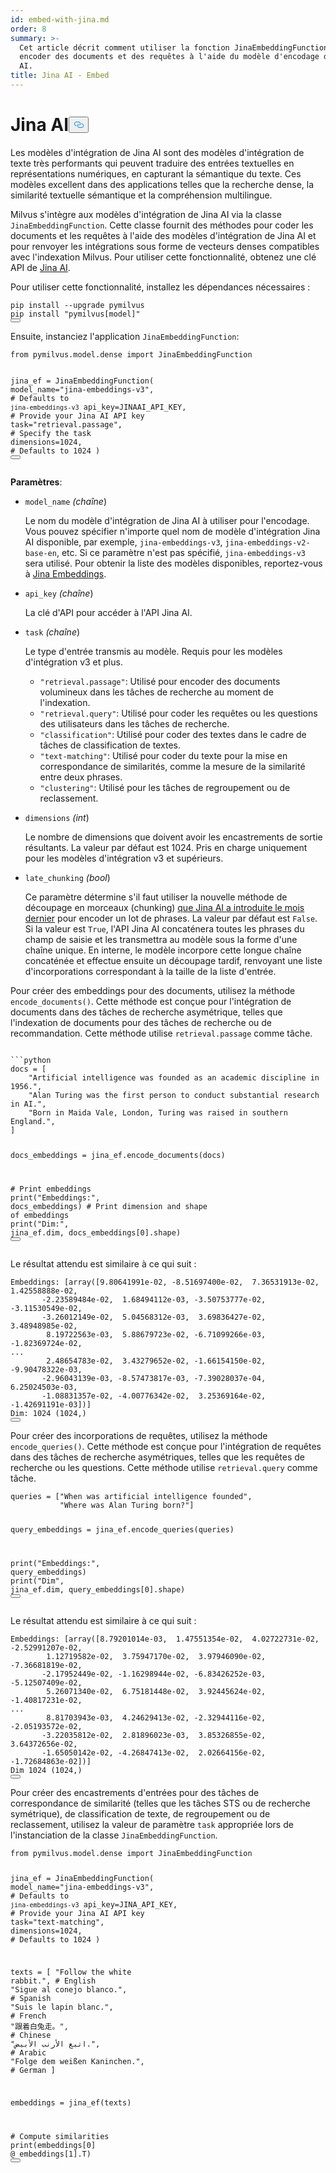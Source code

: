 ```yaml
---
id: embed-with-jina.md
order: 8
summary: >-
  Cet article décrit comment utiliser la fonction JinaEmbeddingFunction pour
  encoder des documents et des requêtes à l'aide du modèle d'encodage de Jina
  AI.
title: Jina AI - Embed
---
```

<h1 id="Jina-AI" class="common-anchor-header">Jina AI<button data-href="#Jina-AI" class="anchor-icon" translate="no">
      <svg translate="no"
        aria-hidden="true"
        focusable="false"
        height="20"
        version="1.1"
        viewBox="0 0 16 16"
        width="16"
      >
        <path
          fill="#0092E4"
          fill-rule="evenodd"
          d="M4 9h1v1H4c-1.5 0-3-1.69-3-3.5S2.55 3 4 3h4c1.45 0 3 1.69 3 3.5 0 1.41-.91 2.72-2 3.25V8.59c.58-.45 1-1.27 1-2.09C10 5.22 8.98 4 8 4H4c-.98 0-2 1.22-2 2.5S3 9 4 9zm9-3h-1v1h1c1 0 2 1.22 2 2.5S13.98 12 13 12H9c-.98 0-2-1.22-2-2.5 0-.83.42-1.64 1-2.09V6.25c-1.09.53-2 1.84-2 3.25C6 11.31 7.55 13 9 13h4c1.45 0 3-1.69 3-3.5S14.5 6 13 6z"
        ></path>
      </svg>
    </button></h1><p>Les modèles d'intégration de Jina AI sont des modèles d'intégration de texte très performants qui peuvent traduire des entrées textuelles en représentations numériques, en capturant la sémantique du texte. Ces modèles excellent dans des applications telles que la recherche dense, la similarité textuelle sémantique et la compréhension multilingue.</p>
<p>Milvus s'intègre aux modèles d'intégration de Jina AI via la classe <code translate="no">JinaEmbeddingFunction</code>. Cette classe fournit des méthodes pour coder les documents et les requêtes à l'aide des modèles d'intégration de Jina AI et pour renvoyer les intégrations sous forme de vecteurs denses compatibles avec l'indexation Milvus. Pour utiliser cette fonctionnalité, obtenez une clé API de <a href="https://jina.ai/embeddings/">Jina AI</a>.</p>
<p>Pour utiliser cette fonctionnalité, installez les dépendances nécessaires :</p>
<pre><code translate="no" class="language-bash">pip install --upgrade pymilvus
pip install <span class="hljs-string">&quot;pymilvus[model]&quot;</span>
<button class="copy-code-btn"></button></code></pre>
<p>Ensuite, instanciez l'application <code translate="no">JinaEmbeddingFunction</code>:</p>
<pre><code translate="no" class="language-python"><span class="hljs-keyword">from</span> pymilvus.model.dense <span class="hljs-keyword">import</span> JinaEmbeddingFunction

jina_ef = JinaEmbeddingFunction(
    model_name=<span class="hljs-string">&quot;jina-embeddings-v3&quot;</span>, <span class="hljs-comment"># Defaults to `jina-embeddings-v3`</span>
    api_key=JINAAI_API_KEY, <span class="hljs-comment"># Provide your Jina AI API key</span>
    task=<span class="hljs-string">&quot;retrieval.passage&quot;</span>, <span class="hljs-comment"># Specify the task</span>
    dimensions=<span class="hljs-number">1024</span>, <span class="hljs-comment"># Defaults to 1024</span>
)
<button class="copy-code-btn"></button></code></pre>
<p><strong>Paramètres</strong>:</p>
<ul>
<li><p><code translate="no">model_name</code> <em>(chaîne</em>)</p>
<p>Le nom du modèle d'intégration de Jina AI à utiliser pour l'encodage. Vous pouvez spécifier n'importe quel nom de modèle d'intégration Jina AI disponible, par exemple, <code translate="no">jina-embeddings-v3</code>, <code translate="no">jina-embeddings-v2-base-en</code>, etc. Si ce paramètre n'est pas spécifié, <code translate="no">jina-embeddings-v3</code> sera utilisé. Pour obtenir la liste des modèles disponibles, reportez-vous à <a href="https://jina.ai/embeddings">Jina Embeddings</a>.</p></li>
<li><p><code translate="no">api_key</code> <em>(chaîne</em>)</p>
<p>La clé d'API pour accéder à l'API Jina AI.</p></li>
<li><p><code translate="no">task</code> <em>(chaîne</em>)</p>
<p>Le type d'entrée transmis au modèle. Requis pour les modèles d'intégration v3 et plus.</p>
<ul>
<li><code translate="no">&quot;retrieval.passage&quot;</code>: Utilisé pour encoder des documents volumineux dans les tâches de recherche au moment de l'indexation.</li>
<li><code translate="no">&quot;retrieval.query&quot;</code>: Utilisé pour coder les requêtes ou les questions des utilisateurs dans les tâches de recherche.</li>
<li><code translate="no">&quot;classification&quot;</code>: Utilisé pour coder des textes dans le cadre de tâches de classification de textes.</li>
<li><code translate="no">&quot;text-matching&quot;</code>: Utilisé pour coder du texte pour la mise en correspondance de similarités, comme la mesure de la similarité entre deux phrases.</li>
<li><code translate="no">&quot;clustering&quot;</code>: Utilisé pour les tâches de regroupement ou de reclassement.</li>
</ul></li>
<li><p><code translate="no">dimensions</code> <em>(int</em>)</p>
<p>Le nombre de dimensions que doivent avoir les encastrements de sortie résultants. La valeur par défaut est 1024. Pris en charge uniquement pour les modèles d'intégration v3 et supérieurs.</p></li>
<li><p><code translate="no">late_chunking</code> <em>(bool</em>)</p>
<p>Ce paramètre détermine s'il faut utiliser la nouvelle méthode de découpage en morceaux (chunking) <a href="https://arxiv.org/abs/2409.04701">que Jina AI a introduite le mois dernier</a> pour encoder un lot de phrases. La valeur par défaut est <code translate="no">False</code>. Si la valeur est <code translate="no">True</code>, l'API Jina AI concaténera toutes les phrases du champ de saisie et les transmettra au modèle sous la forme d'une chaîne unique. En interne, le modèle incorpore cette longue chaîne concaténée et effectue ensuite un découpage tardif, renvoyant une liste d'incorporations correspondant à la taille de la liste d'entrée.</p></li>
</ul>
<p>Pour créer des embeddings pour des documents, utilisez la méthode <code translate="no">encode_documents()</code>. Cette méthode est conçue pour l'intégration de documents dans des tâches de recherche asymétrique, telles que l'indexation de documents pour des tâches de recherche ou de recommandation. Cette méthode utilise <code translate="no">retrieval.passage</code> comme tâche.</p>
<pre><code translate="no" class="language-python:">
```python
docs = [
    <span class="hljs-string">&quot;Artificial intelligence was founded as an academic discipline in 1956.&quot;</span>,
    <span class="hljs-string">&quot;Alan Turing was the first person to conduct substantial research in AI.&quot;</span>,
    <span class="hljs-string">&quot;Born in Maida Vale, London, Turing was raised in southern England.&quot;</span>,
]

docs_embeddings = jina_ef.encode_documents(docs)

<span class="hljs-comment"># Print embeddings</span>
<span class="hljs-built_in">print</span>(<span class="hljs-string">&quot;Embeddings:&quot;</span>, docs_embeddings)
<span class="hljs-comment"># Print dimension and shape of embeddings</span>
<span class="hljs-built_in">print</span>(<span class="hljs-string">&quot;Dim:&quot;</span>, jina_ef.dim, docs_embeddings[<span class="hljs-number">0</span>].shape)
<button class="copy-code-btn"></button></code></pre>
<p>Le résultat attendu est similaire à ce qui suit :</p>
<pre><code translate="no" class="language-python">Embeddings: [array([9.80641991e-02, -8.51697400e-02,  7.36531913e-02,  1.42558888e-02,
       -2.23589484e-02,  1.68494112e-03, -3.50753777e-02, -3.11530549e-02,
       -3.26012149e-02,  5.04568312e-03,  3.69836427e-02,  3.48948985e-02,
        8.19722563e-03,  5.88679723e-02, -6.71099266e-03, -1.82369724e-02,
...
        2.48654783e-02,  3.43279652e-02, -1.66154150e-02, -9.90478322e-03,
       -2.96043139e-03, -8.57473817e-03, -7.39028037e-04,  6.25024503e-03,
       -1.08831357e-02, -4.00776342e-02,  3.25369164e-02, -1.42691191e-03])]
Dim: 1024 (1024,)
<button class="copy-code-btn"></button></code></pre>
<p>Pour créer des incorporations de requêtes, utilisez la méthode <code translate="no">encode_queries()</code>. Cette méthode est conçue pour l'intégration de requêtes dans des tâches de recherche asymétriques, telles que les requêtes de recherche ou les questions. Cette méthode utilise <code translate="no">retrieval.query</code> comme tâche.</p>
<pre><code translate="no" class="language-python">queries = [<span class="hljs-string">&quot;When was artificial intelligence founded&quot;</span>, 
           <span class="hljs-string">&quot;Where was Alan Turing born?&quot;</span>]

query_embeddings = jina_ef.encode_queries(queries)

<span class="hljs-built_in">print</span>(<span class="hljs-string">&quot;Embeddings:&quot;</span>, query_embeddings)
<span class="hljs-built_in">print</span>(<span class="hljs-string">&quot;Dim&quot;</span>, jina_ef.dim, query_embeddings[<span class="hljs-number">0</span>].shape)
<button class="copy-code-btn"></button></code></pre>
<p>Le résultat attendu est similaire à ce qui suit :</p>
<pre><code translate="no" class="language-python">Embeddings: [array([8.79201014e-03,  1.47551354e-02,  4.02722731e-02, -2.52991207e-02,
        1.12719582e-02,  3.75947170e-02,  3.97946090e-02, -7.36681819e-02,
       -2.17952449e-02, -1.16298944e-02, -6.83426252e-03, -5.12507409e-02,
        5.26071340e-02,  6.75181448e-02,  3.92445624e-02, -1.40817231e-02,
...
        8.81703943e-03,  4.24629413e-02, -2.32944116e-02, -2.05193572e-02,
       -3.22035812e-02,  2.81896023e-03,  3.85326855e-02,  3.64372656e-02,
       -1.65050142e-02, -4.26847413e-02,  2.02664156e-02, -1.72684863e-02])]
Dim 1024 (1024,)
<button class="copy-code-btn"></button></code></pre>
<p>Pour créer des encastrements d'entrées pour des tâches de correspondance de similarité (telles que les tâches STS ou de recherche symétrique), de classification de texte, de regroupement ou de reclassement, utilisez la valeur de paramètre <code translate="no">task</code> appropriée lors de l'instanciation de la classe <code translate="no">JinaEmbeddingFunction</code>.</p>
<pre><code translate="no" class="language-python"><span class="hljs-keyword">from</span> pymilvus.model.dense <span class="hljs-keyword">import</span> JinaEmbeddingFunction

jina_ef = JinaEmbeddingFunction(
    model_name=<span class="hljs-string">&quot;jina-embeddings-v3&quot;</span>, <span class="hljs-comment"># Defaults to `jina-embeddings-v3`</span>
    api_key=JINA_API_KEY, <span class="hljs-comment"># Provide your Jina AI API key</span>
    task=<span class="hljs-string">&quot;text-matching&quot;</span>,
    dimensions=<span class="hljs-number">1024</span>, <span class="hljs-comment"># Defaults to 1024</span>
)

texts = [
    <span class="hljs-string">&quot;Follow the white rabbit.&quot;</span>,  <span class="hljs-comment"># English</span>
    <span class="hljs-string">&quot;Sigue al conejo blanco.&quot;</span>,  <span class="hljs-comment"># Spanish</span>
    <span class="hljs-string">&quot;Suis le lapin blanc.&quot;</span>,  <span class="hljs-comment"># French</span>
    <span class="hljs-string">&quot;跟着白兔走。&quot;</span>,  <span class="hljs-comment"># Chinese</span>
    <span class="hljs-string">&quot;اتبع الأرنب الأبيض.&quot;</span>,  <span class="hljs-comment"># Arabic</span>
    <span class="hljs-string">&quot;Folge dem weißen Kaninchen.&quot;</span>,  <span class="hljs-comment"># German</span>
]

embeddings = jina_ef(texts)

<span class="hljs-comment"># Compute similarities</span>
<span class="hljs-built_in">print</span>(embeddings[<span class="hljs-number">0</span>] @ embeddings[<span class="hljs-number">1</span>].T)
<button class="copy-code-btn"></button></code></pre>
